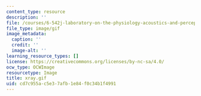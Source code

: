 ```yaml
---
content_type: resource
description: ''
file: /courses/6-542j-laboratory-on-the-physiology-acoustics-and-perception-of-speech-fall-2005/cd7c955ac5e37afb1e84f0c34b1f4991_xray.gif
file_type: image/gif
image_metadata:
  caption: ''
  credit: ''
  image-alt: ''
learning_resource_types: []
license: https://creativecommons.org/licenses/by-nc-sa/4.0/
ocw_type: OCWImage
resourcetype: Image
title: xray.gif
uid: cd7c955a-c5e3-7afb-1e84-f0c34b1f4991
---
```

